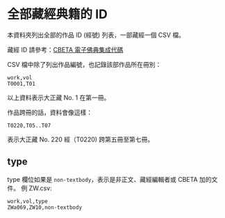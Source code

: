# 全部藏經典籍的 ID

本資料夾列出全部的作品 ID (經號) 列表，一部藏經一個 CSV 檔。

藏經 ID 請參考：[CBETA 電子佛典集成代碼](http://www.cbeta.org/format/id.php)

CSV 檔中除了列出作品編號，也記錄該部作品所在冊別：

    work,vol
    T0001,T01

以上資料表示大正藏 No. 1 在第一冊。

作品跨冊的話，資料會像這樣：

    T0220,T05..T07

表示大正藏 No. 220 經（T0220) 跨第五冊至第七冊。

## type

type 欄位如果是 `non-textbody`，表示是非正文、藏經編輯者或 CBETA 加的文件。
例 ZW.csv:

    work,vol,type
    ZWa069,ZW10,non-textbody
